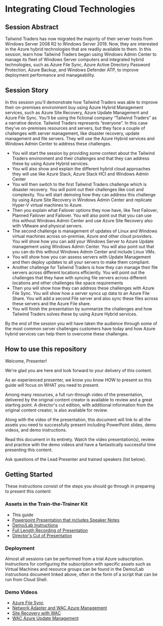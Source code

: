# Integrating Cloud Technologies

## Session Abstract
Tailwind Traders has now migrated the majority of their server hosts from Windows Server 2008 R2 to Windows Server 2019. Now, they are interested in the Azure hybrid technologies that are readily available to them. In this session, learn how Tailwind Traders began using Windows Admin Center to manage its fleet of Windows Server computers and integrated hybrid technologies, such as Azure File Sync, Azure Active Directory Password Protection, Azure Backup, and Windows Defender ATP, to improve deployment performance and manageability.

## Session Story
In this session you’ll demonstrate how Tailwind Traders was able to improve their on-premises environment buy using Azure Hybrid Management services, such as Azure Site Recovery, Azure Update Management and Azure File Sync. You’ll be using the fictional company “Tailwind Traders” as a narrative device. Tailwind Traders represents “everyone”. In this case they’ve on-premises resources and servers, but they face a couple of challenges with server management, like disaster recovery, update management and file servers. They will use the Azure Hybrid services and Windows Admin Center to address these challenges.
<ul>
<li>You will start the session by providing some context about the Tailwind Traders environment and their challenges and that they can address these by using Azure Hybrid services.</li>
<li>You will also show and explain the different hybrid cloud approaches they will use like Azure Stack, Azure Stack HCI and Windows Admin Center</li>
<li>You will then switch to the first Tailwind Traders challenge which is disaster recovery. You will point out their challenges like cost and complexity. You will start demoing how they can address this challenge by using Azure Site Recovery in Windows Admin Center and replicate Hyper-V virtual machines to Azure.</li>
<li>Then you explain what Failover options they now have, like Test Failover, Planned Failover and Failover. You will also point out that you can use this without Windows Admin Center and use Azure Site Recovery also with VMware and physical servers.</li>
<li>The second challenge is management of updates of Linux and Windows virtual machines across on-premise, Azure and other cloud providers. You will show how you can add your Windows Server to Azure Update management using Windows Admin Center. You will also point out that you can do this without Windows Admin Center and include Linux VMs.</li>
<li>You will show how you can assess servers with Update Management and then deploy updates to all your servers to make them compliant.</li>
<li>Another challenge for Tailwind Traders is how they can manage their file servers across different locations efficiently. You will point out the challenges that they have with syncing file servers across different locations and other challenges like space requirements</li>
<li>Then you will show how they can address these challenges with Azure File Sync. You will show how a server syncs up data to an Azure File Share. You will add a second File server and also sync these files across these servers and the Azure File share.</li>
<li>You will finish the presentation by summarize the challenges and how Tailwind Traders solves these by using Azure Hybrid services.</li>
</ul>
By the end of the session you will have taken the audience through some of the most common server challenges customers have today and how Azure hybrid services can help them to overcome these challenges.

## How to use this repository
Welcome, Presenter!

We're glad you are here and look forward to your delivery of this content.

As an experienced presenter, we know you know HOW to present so this guide will focus on WHAT you need to present.

Among many resources, a full run-through video of the presentation, delivered by the original content creator is available to review and a great starting point. A director's cut edition, with additional information from the original content creator, is also available for review.

Along with the video of the presentation, this document will link to all the assets you need to successfully present including PowerPoint slides, demo videos, and demo instructions.

Read this document in its entirety. Watch the video presentation(s), review and practice with the demo videos and have a fantastically successful time presenting this content.

Ask questions of the Lead Presenter and trained speakers (list below).

## Getting Started
These instructions consist of the steps you should go through in preparing to present this content:

### Assets in the Train-the-Trainer Kit


- This guide
- [Powerpoint Presentation that includes Speaker Notes](https://globaleventcdn.blob.core.windows.net/assets/msi/msi20/msi20.pptx)
- [Demo/Lab Instructions](https://globaleventcdn.blob.core.windows.net/assets/msi/msi20/MSI20%20LAB%20NOTES-Draft1.docx)
- [Full Length Recording of Presentation](https://globaleventcdn.blob.core.windows.net/assets/msi/msi20/MSI20%20Dry%20Run%203%20Connecting%20Cloud%20Technologies.mp4)
- [Director's Cut of Presentation](https://globaleventcdn.blob.core.windows.net/assets/msi/msi20/MSI20%20Directors%20Cut%20Connecting%20Cloud%20Technologies.mp4)


### Deployment

Almost all sessions can be performed from a trial Azure subscription. Instructions for configuring the subscription with specific assets such as Virtual Machines and resource groups can be found in the Demo/Lab instructions document linked above, often in the form of a script that can be run from Cloud Shell. 

### Demo Videos


- [Azure File Sync](https://globaleventcdn.blob.core.windows.net/assets/msi/msi20/Azure%20File%20Sync.mp4)
- [Network Adapter and WAC Azure Management](https://globaleventcdn.blob.core.windows.net/assets/msi/msi20/Azure%20Network%20Adapter%20and%20WAC%20Azure%20Management%20Mod.mp4)
- [Site Recovery with WAC](https://globaleventcdn.blob.core.windows.net/assets/msi/msi20/Azure%20Site%20Recovery%20with%20WAC.mp4)
- [WAC Azure Update Management](https://globaleventcdn.blob.core.windows.net/assets/msi/msi20/WAC%20Azure%20Update%20Management.mp4)
